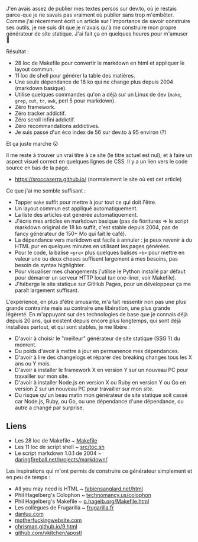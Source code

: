 J'en avais assez de publier mes textes persos sur dev.to, où je restais
parce-que je ne savais pas vraiment où publier sans trop m'embêter. Comme j'ai
récemment écrit un article sur l'importance de savoir construire ses outils, je
me suis dit que je n'avais qu'à me construire mon propre générateur de site
statique. J'ai fait ça en quelques heures pour m'amuser 🎉

Résultat :

- 28 loc de Makefile pour convertir le markdown en html et appliquer le layout
  commun.
- 11 loc de shell pour générer la table des matières.
- Une seule dépendance de 18 ko qui ne change plus depuis 2004 (markdown
  basique).
- Utilise quelques commandes qu'on a déjà sur un Linux de dev (`make`, `grep`,
  `cut`, `tr`, `awk`, perl 5 pour markdown).
- Zéro framework.
- Zéro tracker addictif.
- Zéro scroll infini addictif.
- Zéro recommandations addictives.
- Je suis passé d'un éco index de 56 sur dev.to à 95 environ (?)

Et ça juste marche 😮

Il me reste à trouver un vrai titre à ce site (le titre actuel est nul), et à
faire un aspect visuel correct en quelques lignes de CSS. Il y a un lien vers
le code source en bas de la page.

- <https://sroccaserra.github.io/> (normalement le site où est cet article)

Ce que j'ai me semble suffisant :

- Tapper `make` suffit pour mettre à jour tout ce qui doit l'être.
- Un layout commun est appliqué automatiquement.
- La liste des articles est générée automatiquement.
- J'écris mes articles en markdown basique (pas de fioritures => le script
  markdown original de 18 ko suffit, c'est stable depuis 2004, pas de fancy
  générateur de 150+ Mo qui fait le café).
- La dépendance vers markdown est facile à annuler : je peux revenir à du HTML
  pur en quelques minutes en utilisant les pages générées.
- Pour le code, la balise `<pre>` plus quelques balises `<b>` pour mettre en
  valeur une ou deux choses suffisent largement à mes besoins, pas besoin de
  syntax highlighter.
- Pour visualiser mes changements j'utilise le Python installé par défaut pour
  démarrer un serveur HTTP local (un one-liner, voir Makefile).
- J'héberge le site statique sur GitHub Pages, pour un développeur ça me paraît
  largement suffisant.

L'expérience, en plus d'être amusante, m'a fait ressentir non pas une plus
grande contrainte mais au contraire une libération, une plus grande légèreté.
En m'appuyant sur des technologies de base que je connais déjà depuis 20 ans,
qui existent depuis encore plus longtemps, qui sont déjà installées partout, et
qui sont stables, je me libère&nbsp;:

- D'avoir à choisir le "meilleur" générateur de site statique (SSG ?) du
  moment.
- Du poids d'avoir à mettre à jour en permanence mes dépendances.
- D'avoir à lire des changelogs et réparer des breaking changes tous les X ans
  ou Y mois.
- D'avoir à installer le framework X en version Y sur un nouveau PC pour
  travailler sur mon site.
- D'avoir à installer Node.js en version X ou Ruby en version Y ou Go en
  version Z sur un nouveau PC pour travailler sur mon site.
- Du risque qu'un beau matin mon générateur de site statique soit cassé car
  Node.js, Ruby, ou Go, ou une dépendance d'une dépendance, ou autre a changé
  par surprise.

## Liens

- Les 28 loc de Makefile ~ [Makefile][mf]
- Les 11 loc de script shell ~ [src/toc.sh][sh]
- Le script markdown 1.0.1 de 2004 ~ [daringfireball.net/projects/markdown/][md]

[mf]: https://github.com/sroccaserra/sroccaserra.github.io/blob/5e17de3/Makefile
[sh]: https://github.com/sroccaserra/sroccaserra.github.io/blob/aeb8c9b/src/toc.sh
[md]: https://daringfireball.net/projects/markdown/

Les inspirations qui m'ont permis de construire ce générateur simplement et en
peu de temps&nbsp;:

- All you may need is HTML ~ [fabiensanglard.net/html][fs]
- Phil Hagelberg's Colophon ~ [technomancy.us/colophon][tm]
- Phil Hagelberg's Makefile ~ [p.hagelb.org/Makefile.html][ph]
- Les collègues de Frugarilla ~ [frugarilla.fr][fr]
- [danluu.com][dl]
- [motherfuckingwebsite.com][mfws]
- [chrisman.github.io/9.html][ch]
- [github.com/vkitchen/apostl][ap]

[fs]: https://fabiensanglard.net/html/index.html
[tm]: https://technomancy.us/colophon
[ph]: https://p.hagelb.org/Makefile.html
[fr]: https://www.frugarilla.fr/
[dl]: https://danluu.com/
[mfws]: https://motherfuckingwebsite.com/
[ch]: https://chrisman.github.io/9.html
[ap]: https://github.com/vkitchen/apostl
